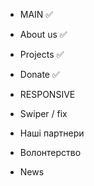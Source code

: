 - MAIN ✅
- About us ✅
- Projects ✅
- Donate ✅

- RESPONSIVE
- Swiper / fix
- Наші партнери
- Волонтерство
- News

